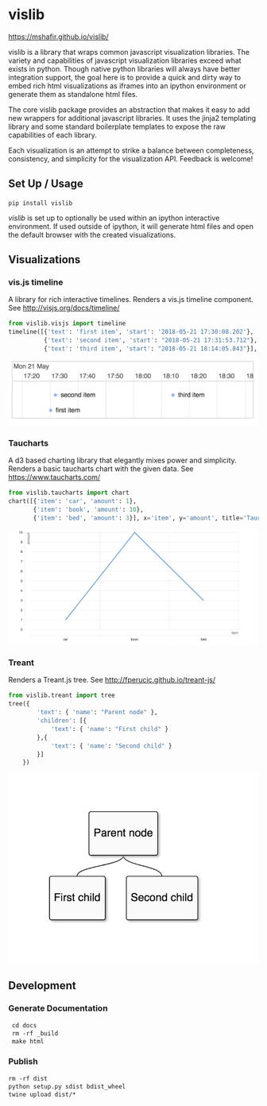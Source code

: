 # vislib

https://mshafir.github.io/vislib/

vislib is a library that wraps common javascript visualization libraries. The variety and capabilities of javascript
visualization libraries exceed what exists in python. Though native python libraries will always have better
integration support, the goal here is to provide a quick and dirty way to embed rich html visualizations as iframes into an
ipython environment or generate them as standalone html files.

The core vislib package provides an abstraction that makes it easy to add new wrappers for additional javascript libraries.
It uses the jinja2 templating library and some standard boilerplate templates to expose the raw capabilities of
each library.

Each visualization is an attempt to strike a balance between completeness, consistency, and simplicity for the visualization API.
Feedback is welcome!

## Set Up / Usage

```
pip install vislib
```

*vislib* is set up to optionally be used within an ipython interactive environment.
If used outside of ipython, it will generate html files and open
the default browser with the created visualizations.

## Visualizations

### vis.js timeline

A library for rich interactive timelines.
Renders a vis.js timeline component. See http://visjs.org/docs/timeline/

```python
from vislib.visjs import timeline
timeline([{'text': 'first item', 'start': '2018-05-21 17:30:08.202'},
          {'text': 'second item', 'start': "2018-05-21 17:31:53.712"},
          {'text': 'third item', 'start': "2018-05-21 18:14:05.843"}], content_field='text', title='example1')
```

![alt text](https://github.com/mshafir/vislib/raw/master/images/timeline.png "Timeline")

### Taucharts

A d3 based charting library that elegantly mixes power and simplicity.
Renders a basic taucharts chart with the given data. See https://www.taucharts.com/

```python
from vislib.taucharts import chart
chart([{'item': 'car', 'amount': 1},
       {'item': 'book', 'amount': 10},
       {'item': 'bed', 'amount': 3}], x='item', y='amount', title='Taucharts example')
```

![alt text](https://github.com/mshafir/vislib/raw/master/images/tauchart.png "Tauchart")

### Treant

Renders a Treant.js tree. See http://fperucic.github.io/treant-js/

```python
from vislib.treant import tree
tree({
        'text': { 'name': "Parent node" },
        'children': [{
            'text': { 'name': "First child" }
        },{
            'text': { 'name': "Second child" }
        }]
    })
```

![alt text](https://github.com/mshafir/vislib/raw/master/images/treant.png "Treant")

## Development

### Generate Documentation

```
 cd docs
 rm -rf _build
 make html
```

### Publish
```
rm -rf dist
python setup.py sdist bdist_wheel
twine upload dist/*
```

